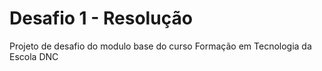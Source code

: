 # Desafio 1 - Resolução
Projeto de desafio do modulo base do curso Formação em Tecnologia da Escola DNC
